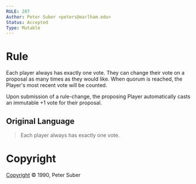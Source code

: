 ```yaml
---
RULE: 207
Author: Peter Suber <peters@earlham.edu>
Status: Accepted
Type: Mutable
---
```


# Rule

Each player always has exactly one vote. They can change their vote on a proposal as many times as they would like. When quorum is reached, the Player's most recent vote will be counted.

Upon submission of a rule-change, the proposing Player automatically casts an immutable +1 vote for their proposal.

## Original Language

> Each player always has exactly one vote.

# Copyright

[Copyright](http://legacy.earlham.edu/~peters/copyrite.htm) © 1990, Peter Suber
